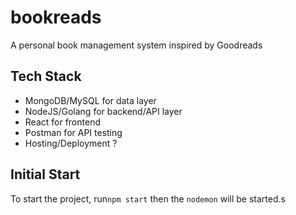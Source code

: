 # bookreads
A personal book management system inspired by Goodreads

## Tech Stack

- MongoDB/MySQL for data layer
- NodeJS/Golang for backend/API layer
- React for frontend
- Postman for API testing
- Hosting/Deployment ?

## Initial Start

To start the project, run`npm start`
then the `nodemon` will be started.s


